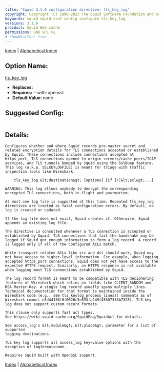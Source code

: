 ```yaml
---
title: "Squid 3.1.0 configuration directive: tls_key_log"
copyright: Copyright (C) 1996-2023 The Squid Software Foundation and contributors
keywords: squid squid.conf config configure tls_key_log
versions: 3.1.0
proiduct: Squid Web cache
permissions: GNU GPL v2
# showMiniToc: true
---
```

[Index](index#toc_tls_key_log) | [Alphabetical Index](index_all#toc_tls_key_log)

## Option Name:
[tls_key_log](#tls_key_log)
 * **Replaces:** 
 * **Requires:** --with-openssl
 * **Default Value:** none


## Suggested Config:
```plaintext

```

## Details:

	Configures whether and where Squid records pre-master secret and
	related encryption details for TLS connections accepted or established
	by Squid. These connections include connections accepted at
	https_port, TLS connections opened to origin servers/cache_peers/ICAP
	services, and TLS tunnels bumped by Squid using the SslBump feature.
	This log (a.k.a. SSLKEYLOGFILE) is meant for triage with traffic
	inspection tools like Wireshark.

	    tls_key_log &lt;destination&gt; [options] [if [!]&lt;acl&gt;...]

	WARNING: This log allows anybody to decrypt the corresponding
	encrypted TLS connections, both in-flight and postmortem.

	At most one log file is supported at this time. Repeated tls_key_log
	directives are treated as fatal configuration errors. By default, no
	log is created or updated.

	If the log file does not exist, Squid creates it. Otherwise, Squid
	appends an existing log file.

	The directive is consulted whenever a TLS connection is accepted or
	established by Squid. TLS connections that fail the handshake may be
	logged if Squid got enough information to form a log record. A record
	is logged only if all of the configured ACLs match.

	While transport-related ACLs like src and dst should work, Squid may
	not have access to higher-level information. For example, when logging
	accepted https_port connections, Squid does not yet have access to the
	expected HTTPS request. Similarly, an HTTPS response is not available
	when logging most TLS connections established by Squid.

	The log record format is meant to be compatible with TLS deciphering
	features of Wireshark which relies on fields like CLIENT_RANDOM and
	RSA Master-Key. A single log record usually spans multiple lines.
	Technical documentation for that format is maintained inside the
	Wireshark code (e.g., see tls_keylog_process_lines() comments as of
	Wireshark commit e3d44136f0f0026c5e893fa249f458073f3b7328). TLS key
	log does not support custom record formats.

	This clause only supports fast acl types.
	See https://wiki.squid-cache.org/SquidFaq/SquidAcl for details.

	See access_log's &lt;module&gt;:&lt;place&gt; parameter for a list of supported
	logging destinations.

	TLS key log supports all access_log key=value options with the
	exception of logformat=name.

	Requires Squid built with OpenSSL support.



[Index](index#toc_tls_key_log) | [Alphabetical Index](index_all#toc_tls_key_log)

